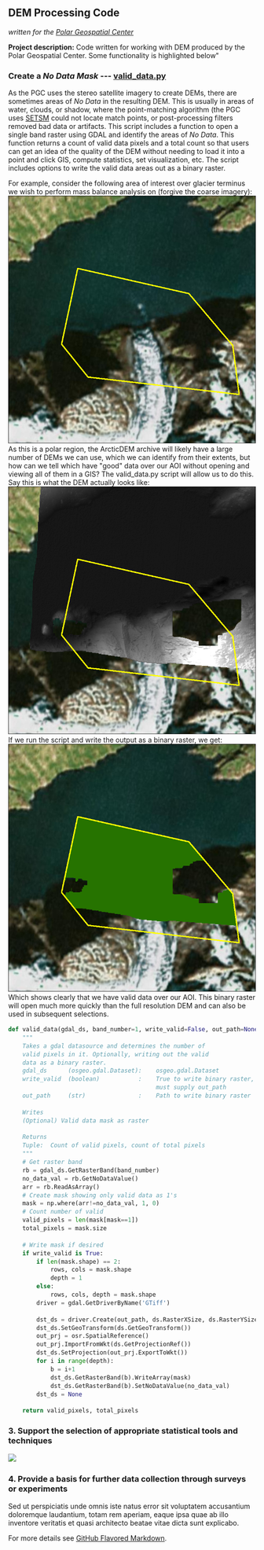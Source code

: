 ## DEM Processing Code <br>
*written for the [Polar Geospatial Center](https://www.pgc.umn.edu/)*

**Project description:** Code written for working with DEM produced by the Polar Geospatial Center. Some functionality is highlighted below"

### Create a *No Data Mask* --- [valid_data.py](https://github.com/jeff-diz/dem_processing/blob/master/lib/valid_data.py)
As the PGC uses the stereo satellite imagery to create DEMs, there are sometimes areas of *No Data* in the resulting DEM. This is usually in areas of water, clouds, or shadow, where the point-matching algorithm (the PGC uses [SETSM](https://github.com/setsmdeveloper/SETSM) could not locate match points, or post-processing filters removed bad data or artifacts. This script includes a function to open a single band raster using GDAL and identify the areas of *No Data*. This function returns a count of valid data pixels and a total count so that users can get an idea of the quality of the DEM without needing to load it into a point and click GIS, compute statistics, set visualization, etc. The script includes options to write the valid data areas out as a binary raster.

For example, consider the following area of interest over glacier terminus we wish to perform mass balance analysis on (forgive the coarse imagery):
<img src="images/dem_processing/glacier_terminus.PNG?raw=true"/>
As this is a polar region, the ArcticDEM archive will likely have a large number of DEMs we can use, which we can identify from their extents, but how can we tell which have "good" data over our AOI without opening and viewing all of them in a GIS?
The valid_data.py script will allow us to do this. Say this is what the DEM actually looks like:
<img src="images/dem_processing/dem_hs.PNG?raw=true"/>
If we run the script and write the output as a binary raster, we get:
<img src="images/dem_processing/valid_data.PNG?raw=true"/>
Which shows clearly that we have valid data over our AOI. This binary raster will open much more quickly than the full resolution DEM and can also be used in subsequent selections.

```python
def valid_data(gdal_ds, band_number=1, write_valid=False, out_path=None):
    """
    Takes a gdal datasource and determines the number of
    valid pixels in it. Optionally, writing out the valid
    data as a binary raster.
    gdal_ds      (osgeo.gdal.Dataset):    osgeo.gdal.Dataset
    write_valid  (boolean)           :    True to write binary raster, 
                                          must supply out_path
    out_path     (str)               :    Path to write binary raster

    Writes 
    (Optional) Valid data mask as raster

    Returns
    Tuple:  Count of valid pixels, count of total pixels
    """
    # Get raster band
    rb = gdal_ds.GetRasterBand(band_number)
    no_data_val = rb.GetNoDataValue()
    arr = rb.ReadAsArray()
    # Create mask showing only valid data as 1's
    mask = np.where(arr!=no_data_val, 1, 0)
    # Count number of valid
    valid_pixels = len(mask[mask==1])
    total_pixels = mask.size
    
    # Write mask if desired
    if write_valid is True:
        if len(mask.shape) == 2:
            rows, cols = mask.shape
            depth = 1
        else:
            rows, cols, depth = mask.shape
        driver = gdal.GetDriverByName('GTiff')
        
        dst_ds = driver.Create(out_path, ds.RasterXSize, ds.RasterYSize, 1, rb.DataType)
        dst_ds.SetGeoTransform(ds.GetGeoTransform())
        out_prj = osr.SpatialReference()
        out_prj.ImportFromWkt(ds.GetProjectionRef())
        dst_ds.SetProjection(out_prj.ExportToWkt())
        for i in range(depth):
            b = i+1
            dst_ds.GetRasterBand(b).WriteArray(mask)
            dst_ds.GetRasterBand(b).SetNoDataValue(no_data_val)
        dst_ds = None

    return valid_pixels, total_pixels
```


### 3. Support the selection of appropriate statistical tools and techniques

<img src="images/dummy_thumbnail.jpg?raw=true"/>

### 4. Provide a basis for further data collection through surveys or experiments

Sed ut perspiciatis unde omnis iste natus error sit voluptatem accusantium doloremque laudantium, totam rem aperiam, eaque ipsa quae ab illo inventore veritatis et quasi architecto beatae vitae dicta sunt explicabo. 

For more details see [GitHub Flavored Markdown](https://guides.github.com/features/mastering-markdown/).

